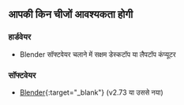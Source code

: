 ## आपकी किन चीजों आवश्यकता होगी

### हार्डवेयर

+ Blender सॉफ्टवेयर चलाने में सक्षम डेस्कटॉप या लैपटॉप कंप्यूटर

### सॉफ्टवेयर

+ [Blender](https://www.blender.org/download/){:target="_blank"} (v2.73 या उससे नया)